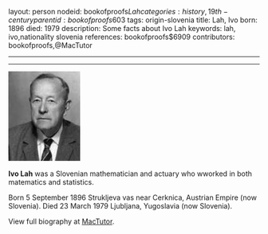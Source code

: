 layout: person
nodeid: bookofproofs$Lah
categories: history,19th-century
parentid: bookofproofs$603
tags: origin-slovenia
title: Lah, Ivo
born: 1896
died: 1979
description: Some facts about Ivo Lah
keywords: lah, ivo,nationality slovenia
references: bookofproofs$6909
contributors: bookofproofs,@MacTutor

---


---

![Lah.jpg](https://github.com/bookofproofs/bookofproofs.github.io/blob/main/_sources/_assets/images/portraits/Lah.jpg?raw=true)

**Ivo Lah** was a Slovenian mathematician and actuary who wworked in both matematics and statistics.

Born 5 September 1896 Strukljeva vas near Cerknica, Austrian Empire (now Slovenia). Died 23 March 1979 Ljubljana, Yugoslavia (now Slovenia).


View full biography at [MacTutor](https://mathshistory.st-andrews.ac.uk/Biographies/Lah/).
